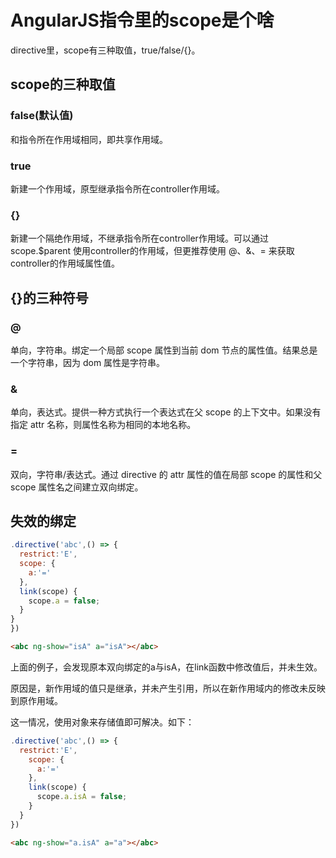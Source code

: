 # AngularJS指令里的scope是个啥

directive里，scope有三种取值，true/false/{}。

## scope的三种取值
### false(默认值)
和指令所在作用域相同，即共享作用域。

### true
新建一个作用域，原型继承指令所在controller作用域。

### {}
新建一个隔绝作用域，不继承指令所在controller作用域。可以通过 scope.$parent 使用controller的作用域，但更推荐使用 @、&、= 来获取controller的作用域属性值。


## {}的三种符号 
### @
单向，字符串。绑定一个局部 scope 属性到当前 dom 节点的属性值。结果总是一个字符串，因为 dom 属性是字符串。

### &
单向，表达式。提供一种方式执行一个表达式在父 scope 的上下文中。如果没有指定 attr 名称，则属性名称为相同的本地名称。

### =
双向，字符串/表达式。通过 directive 的 attr 属性的值在局部 scope 的属性和父 scope 属性名之间建立双向绑定。


## 失效的绑定
```javascript
.directive('abc',() => {
  restrict:'E',
  scope: {
    a:'='
  },
  link(scope) {
    scope.a = false;
  }
}
})
```

```HTML
<abc ng-show="isA" a="isA"></abc>
```

上面的例子，会发现原本双向绑定的a与isA，在link函数中修改值后，并未生效。

原因是，新作用域的值只是继承，并未产生引用，所以在新作用域内的修改未反映到原作用域。

这一情况，使用对象来存储值即可解决。如下：
```javascript
.directive('abc',() => {
  restrict:'E',
    scope: {
      a:'='
    },
    link(scope) {
      scope.a.isA = false;
    }
  }
})
```
```HTML
<abc ng-show="a.isA" a="a"></abc>
```
